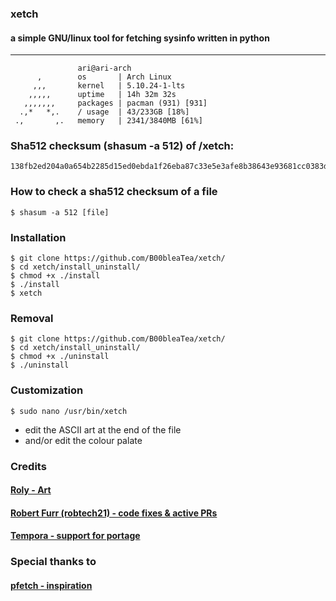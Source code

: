 ### xetch
#### a simple GNU/linux tool for fetching sysinfo written in python
***
```
               ari@ari-arch
      ,        os       | Arch Linux
     ,,,       kernel   | 5.10.24-1-lts
    ,,,,,      uptime   | 14h 32m 32s
   ,,,,,,,     packages | pacman (931) [931]
  .,*   *,.    / usage  | 43/233GB [18%]
 .,       ,.   memory   | 2341/3840MB [61%]
```

### Sha512 checksum (shasum -a 512) of /xetch: 
```
138fb2ed204a0a654b2285d15ed0ebda1f26eba87c33e5e3afe8b38643e93681cc0383dcf9fbf18b1a1b1e8fe0fe79c6b4fb45755b73d7bd501f6be5afd4db14
```

### How to check a sha512 checksum of a file
```shell
$ shasum -a 512 [file]
```

### Installation
```shell
$ git clone https://github.com/B00bleaTea/xetch/
$ cd xetch/install_uninstall/
$ chmod +x ./install
$ ./install
$ xetch
```

### Removal
```shell
$ git clone https://github.com/B00bleaTea/xetch/
$ cd xetch/install_uninstall/
$ chmod +x ./uninstall
$ ./uninstall
```

### Customization
```shell
$ sudo nano /usr/bin/xetch
```
- edit the ASCII art at the end of the file
- and/or edit the colour palate


### Credits
#### [Roly - Art](https://roly.neocities.org/)
#### [Robert Furr (robtech21) - code fixes & active PRs](https://github.com/robtech21/)
#### [Tempora - support for portage](https://github.com/tempora/)

### Special thanks to
#### [pfetch - inspiration](https://github.com/dylanaraps/pfetch/)
